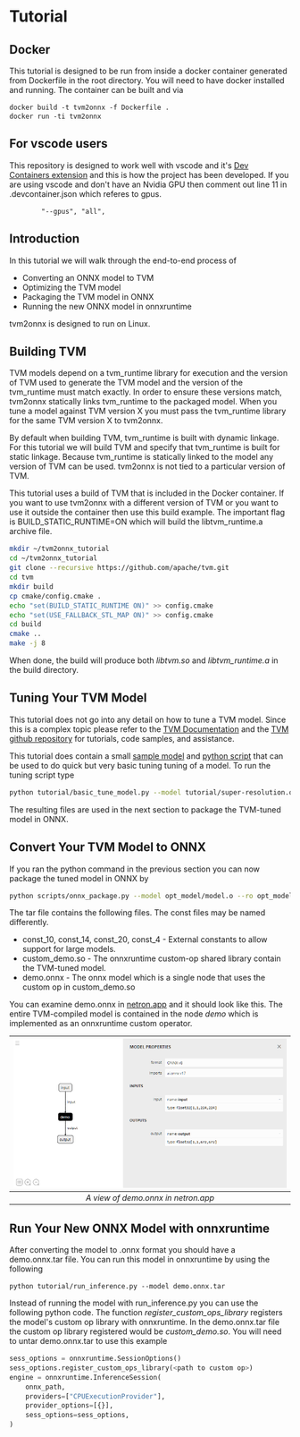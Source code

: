 # Tutorial
## Docker
This tutorial is designed to be run from inside a docker container generated from Dockerfile in
the root directory. You will need to have docker installed and running. The container can be built and via
```
docker build -t tvm2onnx -f Dockerfile .
docker run -ti tvm2onnx
```
## For vscode users
This repository is designed to work well with vscode and it's [Dev Containers extension](https://marketplace.visualstudio.com/items?itemName=ms-vscode-remote.remote-containers) and this is how the project has been developed. If you are using vscode and don't have
an Nvidia GPU then comment out line 11 in .devcontainer.json which referes to gpus.
```
        "--gpus", "all",
```

## Introduction
In this tutorial we will walk through the end-to-end process of
* Converting an ONNX model to TVM
* Optimizing the TVM model
* Packaging the TVM model in ONNX
* Running the new ONNX model in onnxruntime

tvm2onnx is designed to run on Linux.

## Building TVM

TVM models depend on a tvm_runtime library for execution and the version of TVM used to generate
the TVM model and the version of the tvm_runtime must match exactly. In order to ensure these
versions match, tvm2onnx statically links tvm_runtime to the packaged model. When you tune a model against TVM version X you must pass the tvm_runtime library for the same TVM version X to tvm2onnx.

By default when building TVM, tvm_runtime is built with dynamic linkage. For this tutorial we will
build TVM and specify that tvm_runtime is built for static linkage. Because tvm_runtime is statically linked to the model any version of TVM can be used. tvm2onnx is not tied to a particular version of TVM.

This tutorial uses a build of TVM that is included in the Docker container. If you want to use tvm2onnx with a different version of TVM or you want to use it outside the container then use this build example. The important flag is BUILD_STATIC_RUNTIME=ON which will build the libtvm_runtime.a archive file.
```bash
mkdir ~/tvm2onnx_tutorial
cd ~/tvm2onnx_tutorial
git clone --recursive https://github.com/apache/tvm.git
cd tvm
mkdir build
cp cmake/config.cmake .
echo "set(BUILD_STATIC_RUNTIME ON)" >> config.cmake
echo "set(USE_FALLBACK_STL_MAP ON)" >> config.cmake
cd build
cmake ..
make -j 8
```

When done, the build will produce both *libtvm.so* and *libtvm_runtime.a* in the build directory.

## Tuning Your TVM Model
This tutorial does not go into any detail on how to tune a TVM model. Since this is a complex topic please refer to the [TVM Documentation](https://tvm.apache.org/docs/install/index.html) and the [TVM github repository](https://github.com/apache/tvm) for tutorials, code samples, and assistance.

This tutorial does contain a small [sample model](super-resolution.onnx) and [python script](basic_tune_model.py) that can be used to do quick but very basic tuning tuning of a model. To run the tuning script type
```bash
python tutorial/basic_tune_model.py --model tutorial/super-resolution.onnx --output opt_model --axis-size batch_size=1
```
The resulting files are used in the next section to package the TVM-tuned model in ONNX.

## Convert Your TVM Model to ONNX
If you ran the python command in the previous section you can now package the tuned model in ONNX by

```bash
python scripts/onnx_package.py --model opt_model/model.o --ro opt_model/vm_exec_code.ro --constants opt_model/constants.pkl --metadata opt_model/metadata.json --tvm-runtime 3rdparty/tvm/build/libtvm_runtime.a --output demo.onnx.tar
```
The tar file contains the following files. The const files may be named differently.
* const_10, const_14, const_20, const_4 - External constants to allow support for large models.
* custom_demo.so - The onnxruntime custom-op shared library contain the TVM-tuned model.
* demo.onnx - The onnx model which is a single node that uses the custom op in custom_demo.so

You can examine demo.onnx in [netron.app](https://netron.app/) and it should look like this.
The entire TVM-compiled model is contained in the node *demo* which is implemented as an onnxruntime custom operator.

|![](demo_model.png "Converted model in netron.app")|
|:--:|
|*A view of demo.onnx in netron.app*|

## Run Your New ONNX Model with onnxruntime
After converting the model to .onnx format you should have a demo.onnx.tar file. You can run this model in onnxruntime by using the following
```
python tutorial/run_inference.py --model demo.onnx.tar
```

Instead of running the model with run_inference.py you can use the following python code. The function *register_custom_ops_library* registers the model's custom op library with onnxruntime. In the demo.onnx.tar file the custom op library registered would be *custom_demo.so*. You will need to untar demo.onnx.tar to use this example
```python
sess_options = onnxruntime.SessionOptions()
sess_options.register_custom_ops_library(<path to custom op>)
engine = onnxruntime.InferenceSession(
    onnx_path,
    providers=["CPUExecutionProvider"],
    provider_options=[{}],
    sess_options=sess_options,
)
```